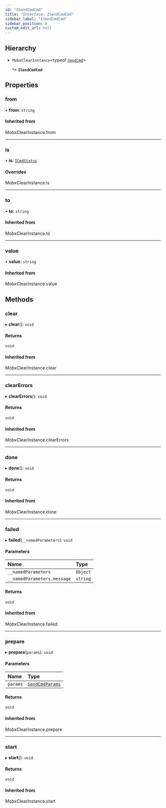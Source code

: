 ```yaml
---
id: "ISendCmdCmd"
title: "Interface: ISendCmdCmd"
sidebar_label: "ISendCmdCmd"
sidebar_position: 0
custom_edit_url: null
---
```


## Hierarchy

- `MobxClearInstance`<typeof [`SendCmd`](../modules#send)\>

  ↳ **`ISendCmdCmd`**

## Properties

### from

• **from**: `string`

#### Inherited from

MobxClearInstance.from

___

### is

• **is**: [`ICmdStatus`](IStatus)

#### Overrides

MobxClearInstance.is

___

### to

• **to**: `string`

#### Inherited from

MobxClearInstance.to

___

### value

• **value**: `string`

#### Inherited from

MobxClearInstance.value

## Methods

### clear

▸ **clear**(): `void`

#### Returns

`void`

#### Inherited from

MobxClearInstance.clear

___

### clearErrors

▸ **clearErrors**(): `void`

#### Returns

`void`

#### Inherited from

MobxClearInstance.clearErrors

___

### done

▸ **done**(): `void`

#### Returns

`void`

#### Inherited from

MobxClearInstance.done

___

### failed

▸ **failed**(`__namedParameters`): `void`

#### Parameters

| Name | Type |
| :------ | :------ |
| `__namedParameters` | `Object` |
| `__namedParameters.message` | `string` |

#### Returns

`void`

#### Inherited from

MobxClearInstance.failed

___

### prepare

▸ **prepare**(`params`): `void`

#### Parameters

| Name | Type |
| :------ | :------ |
| `params` | [`SendCmdParams`](SendParams) |

#### Returns

`void`

#### Inherited from

MobxClearInstance.prepare

___

### start

▸ **start**(): `void`

#### Returns

`void`

#### Inherited from

MobxClearInstance.start
